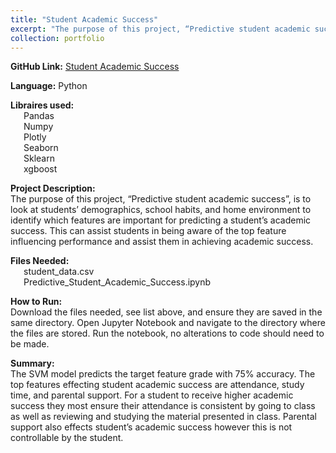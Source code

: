 ```yaml
---
title: "Student Academic Success"
excerpt: "The purpose of this project, “Predictive student academic success”, is to look at students’ demographics, school habits, and home environment to identify which features are important for predicting a student’s academic success. This can assist students in being aware of the top feature influencing performance and assist them in achieving academic success."
collection: portfolio
---
```


**GitHub Link:** [Student Academic Success](https://github.com/laurenthompson4477/laurenthompson4477.github.io/tree/main/Student_Academic_Success)

**Language:** Python

**Libraires used:** <br>
	&ensp;&ensp;&ensp;Pandas<br>
	&ensp;&ensp;&ensp;Numpy<br>
	&ensp;&ensp;&ensp;Plotly<br>
	&ensp;&ensp;&ensp;Seaborn<br>
	&ensp;&ensp;&ensp;Sklearn<br>
	&ensp;&ensp;&ensp;xgboost<br>
 
**Project Description:** <br>
The purpose of this project, “Predictive student academic success”, is to look at students’ demographics, school habits, and home environment to identify which features are important for predicting a student’s academic success. This can assist students in being aware of the top feature influencing performance and assist them in achieving academic success.

**Files Needed:** <br>
	&ensp;&ensp;&ensp;student_data.csv<br>
	&ensp;&ensp;&ensp;Predictive_Student_Academic_Success.ipynb

**How to Run:** <br>
Download the files needed, see list above, and ensure they are saved in the same directory. Open Jupyter Notebook and navigate to the directory where the files are stored. Run the notebook, no alterations to code should need to be made. 

**Summary:** <br>
The SVM model predicts the target feature grade with 75% accuracy. The top features effecting student academic success are attendance, study time, and parental support. For a student to receive higher academic success they most ensure their attendance is consistent by going to class as well as reviewing and studying the material presented in class. Parental support also effects student’s academic success however this is not controllable by the student.

